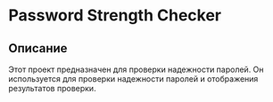 # Password Strength Checker

## Описание

Этот проект предназначен для проверки надежности паролей. Он используется для проверки надежности паролей и отображения результатов проверки.
